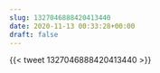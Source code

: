 ```yaml
---
slug: 1327046888420413440
date: 2020-11-13 00:33:28+00:00
draft: false
---
```


{{< tweet 1327046888420413440 >}}
